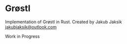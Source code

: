 # Grøstl
Implementation of Grøstl in Rust.
Created by 
Jakub Jaksik 
jakubjaksik@outlook.com


Work in Progress
